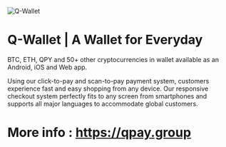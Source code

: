 ![Q-Wallet](https://github.com/QuantaPay/QWallet/blob/master/qwallet20logo5.png)


# Q-Wallet | A Wallet for Everyday

BTC, ETH, QPY and 50+ other cryptocurrencies in wallet available as an Android, iOS and Web app.

Using our click-to-pay and scan-to-pay payment system, customers experience fast and easy shopping from any device. Our responsive checkout system perfectly fits to any screen from smartphones and supports all major languages to accommodate global customers.

 # More info : https://qpay.group

